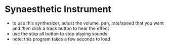 # Synaesthetic Instrument 
* to use this synthesizer, adjust the volume, pan, rate/speed that you want and *then* click a track button to hear the effect
* use the stop all button to stop playing sounds
* note: this program takes a few seconds to load
